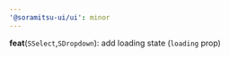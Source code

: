 ```yaml
---
'@soramitsu-ui/ui': minor
---
```


**feat**(`SSelect`,`SDropdown`): add loading state (`loading` prop)
